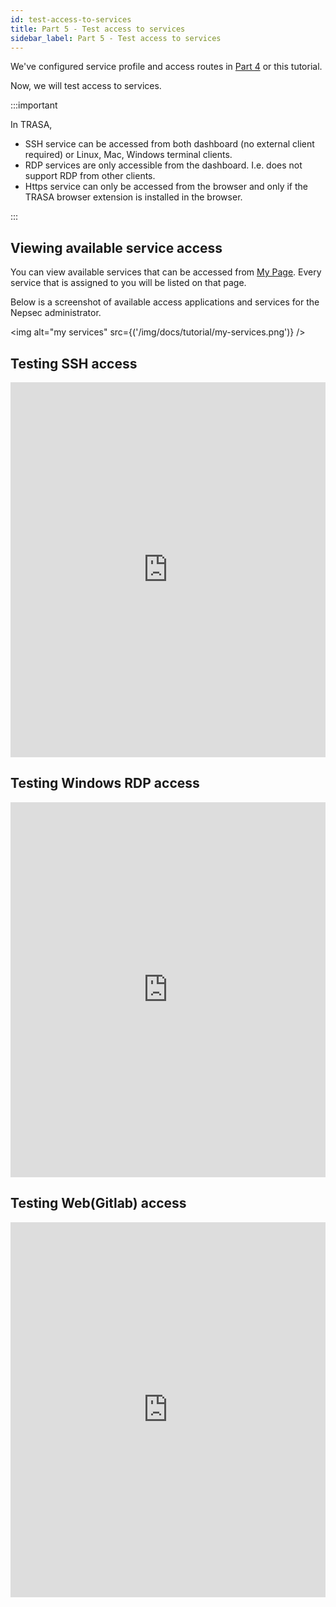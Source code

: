 ```yaml
---
id: test-access-to-services
title: Part 5 - Test access to services
sidebar_label: Part 5 - Test access to services
---
```


We've configured service profile and access routes in [Part 4](protect-services) or this tutorial.

Now, we will test access to services.

:::important

In TRASA,

- SSH service can be accessed from both dashboard (no external client required) or Linux, Mac, Windows terminal clients.
- RDP services are only accessible from the dashboard. I.e. does not support RDP from other clients.
- Https service can only be accessed from the browser and only if the TRASA browser extension is installed in the browser.

:::

## Viewing available service access

You can view available services that can be accessed from [My Page](../getting-started/glossary#my-route). Every service that is assigned to you will be listed on that page.

Below is a screenshot of available access applications and services for the Nepsec administrator.

<img alt="my services" src={('/img/docs/tutorial/my-services.png')} />

## Testing SSH access


<iframe width="100%" height='600' src="https://www.youtube.com/embed/Ed0ufMo8IlM?list=PLZOFebo-o2K44zdkUPWnGO_cTz6KjNAnN" frameborder="0" allow="accelerometer; autoplay; clipboard-write; encrypted-media; gyroscope; picture-in-picture" allowfullscreen></iframe>

## Testing Windows RDP access

<iframe width="100%" height='600' src="https://www.youtube.com/embed/2UjCuYzcrZ8?list=PLZOFebo-o2K44zdkUPWnGO_cTz6KjNAnN" frameborder="0" allow="accelerometer; autoplay; clipboard-write; encrypted-media; gyroscope; picture-in-picture" allowfullscreen></iframe>

## Testing Web(Gitlab) access


<iframe width="100%" height='600' src="https://www.youtube.com/embed/uDkXHg7K_Q4?list=PLZOFebo-o2K44zdkUPWnGO_cTz6KjNAnN" frameborder="0" allow="accelerometer; autoplay; clipboard-write; encrypted-media; gyroscope; picture-in-picture" allowfullscreen></iframe>

